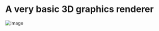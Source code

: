 # A very basic 3D graphics renderer
![image](https://github.com/user-attachments/assets/d83cd83d-afc7-4f06-858b-3f12d103269a)
